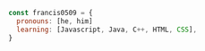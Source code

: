 ```javascript
const francis0509 = {
  pronouns: [he, him]
  learning: [Javascript, Java, C++, HTML, CSS],
}
```
